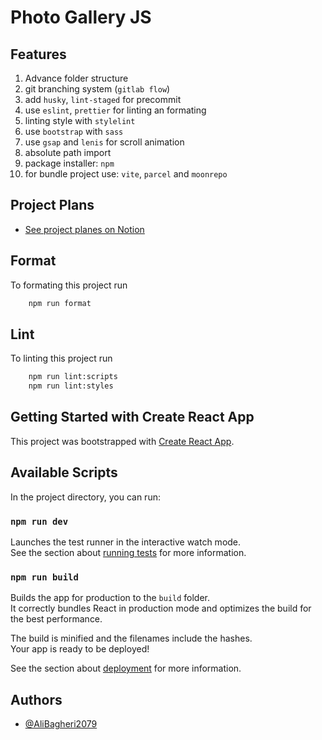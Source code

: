 # Photo Gallery JS

## Features

1. Advance folder structure
2. git branching system (`gitlab flow`)
3. add `husky`, `lint-staged` for precommit
4. use `eslint`, `prettier` for linting an formating
5. linting style with `stylelint`
6. use `bootstrap` with `sass`
7. use `gsap` and `lenis` for scroll animation
8. absolute path import
9. package installer: `npm`
10. for bundle project use: `vite`, `parcel` and `moonrepo`

## Project Plans

- [See project planes on Notion](https://ruddy-tellurium-2b3.notion.site/327b380f72db4393b3b08fe14e25dea4?v=81871e7749fa4b5fbcf3aedb4cd1e59a)

## Format

To formating this project run

```bash
    npm run format
```

## Lint

To linting this project run

```bash
    npm run lint:scripts
    npm run lint:styles
```

## Getting Started with Create React App

This project was bootstrapped with [Create React App](https://github.com/facebook/create-react-app).

## Available Scripts

In the project directory, you can run:

### `npm run dev`

Launches the test runner in the interactive watch mode.\
See the section about [running tests](https://facebook.github.io/create-react-app/docs/running-tests) for more information.

### `npm run build`

Builds the app for production to the `build` folder.\
It correctly bundles React in production mode and optimizes the build for the best performance.

The build is minified and the filenames include the hashes.\
Your app is ready to be deployed!

See the section about [deployment](https://facebook.github.io/create-react-app/docs/deployment) for more information.

## Authors

- [@AliBagheri2079](https://www.github.com/alibagheri2079)
